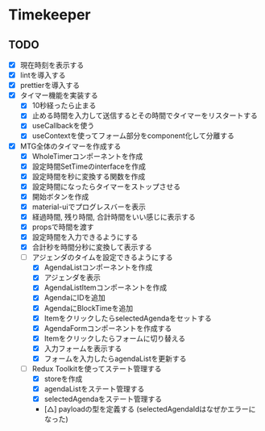 # Timekeeper

## TODO
- [x] 現在時刻を表示する
- [x] lintを導入する
- [x] prettierを導入する
- [x] タイマー機能を実装する
  - [x] 10秒経ったら止まる
  - [x] 止める時間を入力して送信するとその時間でタイマーをリスタートする
  - [x] useCallbackを使う
  - [x] useContextを使ってフォーム部分をcomponent化して分離する
- [x] MTG全体のタイマーを作成する
  - [x] WholeTimerコンポーネントを作成
  - [x] 設定時間SetTimeのinterfaceを作成
  - [x] 設定時間を秒に変換する関数を作成
  - [x] 設定時間になったらタイマーをストップさせる
  - [x] 開始ボタンを作成
  - [x] material-uiでプログレスバーを表示
  - [x] 経過時間, 残り時間, 合計時間をいい感じに表示する
  - [x] propsで時間を渡す
  - [x] 設定時間を入力できるようにする
  - [x] 合計秒を時間分秒に変換して表示する
  - [ ] アジェンダのタイムを設定できるようにする
    - [x] AgendaListコンポーネントを作成
    - [x] アジェンダを表示
    - [x] AgendaListItemコンポーネントを作成
    - [x] AgendaにIDを追加
    - [x] AgendaにBlockTimeを追加
    - [x] ItemをクリックしたらselectedAgendaをセットする
    - [x] AgendaFormコンポーネントを作成する
    - [x] Itemをクリックしたらフォームに切り替える
    - [x] 入力フォームを表示する
    - [x] フォームを入力したらagendaListを更新する
  - [ ] Redux Toolkitを使ってステート管理する
    - [x] storeを作成
    - [x] agendaListをステート管理する
    - [x] selectedAgendaをステート管理する
    - [△] payloadの型を定義する (selectedAgendaIdはなぜかエラーになった)


